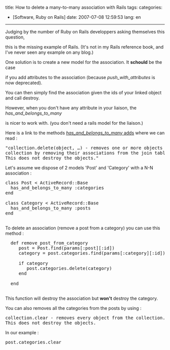 title: How to delete a many-to-many association with Rails
tags:
categories:
- [Software, Ruby on Rails]
date: 2007-07-08 12:59:53
lang: en
---

Judging by the number of Ruby on Rails developpers asking themselves this question,

this is the missing example of Rails. (It's not in my Rails reference book, and
I've never seen any example on any blog.)

One solution is to create a new model for the association. It **schould** be the case

if you add attributes to the association (because _push_with_attributes_ is now deprecated).

You can then simply find the association given the ids of your linked object and call destroy.

However, when you don't have any attribute in your liaison, the _has_and_belongs_to_many_

is nicer to work with. (you don't need a rails model for the liaison.)

Here is a link to the methods [
_has_and_belongs_to_many_ adds](http://api.rubyonrails.org/classes/ActiveRecord/Associations/ClassMethods.html#M000645) where we can read :

<pre>"collection.delete(object, …) - removes one or more objects from the
collection by removing their associations from the join table.
This does not destroy the objects."
</pre>

Let's assume we dispose of 2 models 'Post' and 'Category' with a N-N association :

<pre>class Post &lt; ActiveRecord::Base
  has_and_belongs_to_many :categories
end

class Category &lt; ActiveRecord::Base
  has_and_belongs_to_many :posts
end

</pre>

To delete an association (remove a post from a category) you can use this method :

<pre>  def remove_post_from_category
     post = Post.find(params[:post][:id])
     category = post.categories.find(params[:category][:id])

     if category
        post.categories.delete(category)
     end

  end

</pre>

This function will destroy the association but **won't** destroy the category.

You can also removes all the categories from the posts by using :

<pre>collection.clear - removes every object from the collection.
This does not destroy the objects.</pre>

In our example :

<pre>
post.categories.clear
</pre>